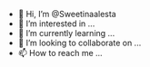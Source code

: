 - 👋 Hi, I’m @Sweetinaalesta
- 👀 I’m interested in ...
- 🌱 I’m currently learning ...
- 💞️ I’m looking to collaborate on ...
- 📫 How to reach me ...

<!---
Sweetinaalesta/Sweetinaalesta is a ✨ special ✨ repository because its `README.md` (this file) appears on your GitHub profile.
You can click the Preview link to take a look at your changes.
--->
